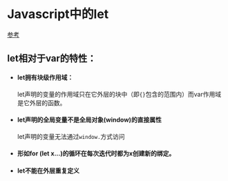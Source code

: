 # Javascript中的let

[参考](https://www.jianshu.com/p/4e9cd99ecbf5)

## let相对于var的特性：

- #### let拥有块级作用域：

  let声明的变量的作用域只在它外层的块中（即`{}`包含的范围内）而var作用域是它外层的函数。

- #### let声明的全局变量不是全局对象(window)的直接属性

  let声明的变量无法通过`window.`方式访问

- #### 形如for (let x...)的循环在每次迭代时都为x创建新的绑定。

- #### let不能在外层重复定义